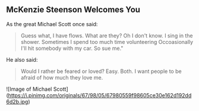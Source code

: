 ## McKenzie Steenson Welcomes You

As the great Michael Scott once said:

> Guess what, I have flows. What are they? Oh I don't know.
> I sing in the shower.
> Sometimes I spend too much time volunteering
> Occoasionally I'll hit somebody with my car.
> So sue me."

He also said:

> Would I rather be feared or loved?
> Easy.
> Both.
> I want people to be afraid of how much they love me.

![Image of Michael Scott]
(https://i.pinimg.com/originals/67/98/05/67980559f98605ce30e162d192dd6d2b.jpg)
